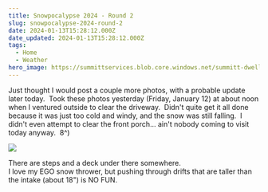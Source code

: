 ```yaml
---
title: Snowpocalypse 2024 - Round 2
slug: snowpocalypse-2024-round-2
date: 2024-01-13T15:28:12.000Z
date_updated: 2024-01-13T15:28:12.000Z
tags: 
  - Home
  - Weather
hero_image: https://summittservices.blob.core.windows.net/summitt-dweller-blog/images/2024/01/IMG_1551.png
---
```


Just thought I would post a couple more photos, with a probable update later today.  Took these photos yesterday (Friday, January 12) at about noon when I ventured outside to clear the driveway.  Didn't quite get it all done because it was just too cold and windy, and the snow was still falling.  I didn't even attempt to clear the front porch... ain't nobody coming to visit today anyway.  8^)  

![](https://summittservices.blob.core.windows.net/summitt-dweller-blog/images/2024/01/IMG_1552.png)  

There are steps and a deck under there somewhere.  
I love my EGO snow thrower, but pushing through drifts that are taller than the intake (about 18") is NO FUN.  
